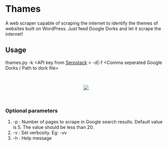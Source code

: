 

# Thames
A web scraper capable of scraping the internet to identify the themes of websites built on WordPress.
Just feed Google Dorks and let it scrape the internet!

## **Usage**

thames.py -k \<API key from [Serpstack](http://www.serpstack.com) \> -d|-f <Comma seperated Google Dorks / Path to dork file>

<br>
<p align="center">
  <img src="https://i.ibb.co/Hqt8Z2v/Start.jpg">
</p>
</br>

### **Optional parameters**
1. -p : Number of pages to scrape in Google search results. Default value is 5. The value should be less than 20.
2. -v : Set verbosity. Eg: -vv
3. -h : Help message
